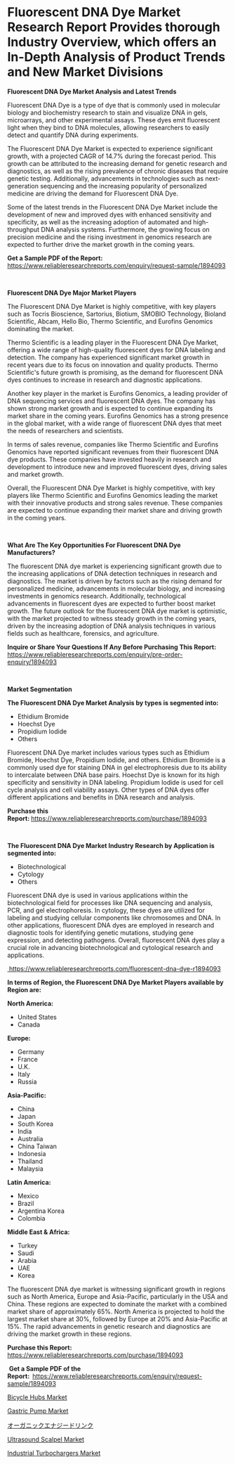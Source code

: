 <p><h1>Fluorescent DNA Dye Market Research Report Provides thorough Industry Overview, which offers an In-Depth Analysis of Product Trends and New Market Divisions</h1></p><p><strong>Fluorescent DNA Dye Market Analysis and Latest Trends</strong></p>
<p><p>Fluorescent DNA Dye is a type of dye that is commonly used in molecular biology and biochemistry research to stain and visualize DNA in gels, microarrays, and other experimental assays. These dyes emit fluorescent light when they bind to DNA molecules, allowing researchers to easily detect and quantify DNA during experiments.</p><p>The Fluorescent DNA Dye Market is expected to experience significant growth, with a projected CAGR of 14.7% during the forecast period. This growth can be attributed to the increasing demand for genetic research and diagnostics, as well as the rising prevalence of chronic diseases that require genetic testing. Additionally, advancements in technologies such as next-generation sequencing and the increasing popularity of personalized medicine are driving the demand for Fluorescent DNA Dye.</p><p>Some of the latest trends in the Fluorescent DNA Dye Market include the development of new and improved dyes with enhanced sensitivity and specificity, as well as the increasing adoption of automated and high-throughput DNA analysis systems. Furthermore, the growing focus on precision medicine and the rising investment in genomics research are expected to further drive the market growth in the coming years.</p></p>
<p><strong>Get a Sample PDF of the Report:&nbsp;</strong> <a href="https://www.reliableresearchreports.com/enquiry/request-sample/1894093">https://www.reliableresearchreports.com/enquiry/request-sample/1894093</a></p>
<p>&nbsp;</p>
<p><strong>Fluorescent DNA Dye Major Market Players</strong></p>
<p><p>The Fluorescent DNA Dye Market is highly competitive, with key players such as Tocris Bioscience, Sartorius, Biotium, SMOBIO Technology, Bioland Scientific, Abcam, Hello Bio, Thermo Scientific, and Eurofins Genomics dominating the market.</p><p>Thermo Scientific is a leading player in the Fluorescent DNA Dye Market, offering a wide range of high-quality fluorescent dyes for DNA labeling and detection. The company has experienced significant market growth in recent years due to its focus on innovation and quality products. Thermo Scientific's future growth is promising, as the demand for fluorescent DNA dyes continues to increase in research and diagnostic applications.</p><p>Another key player in the market is Eurofins Genomics, a leading provider of DNA sequencing services and fluorescent DNA dyes. The company has shown strong market growth and is expected to continue expanding its market share in the coming years. Eurofins Genomics has a strong presence in the global market, with a wide range of fluorescent DNA dyes that meet the needs of researchers and scientists.</p><p>In terms of sales revenue, companies like Thermo Scientific and Eurofins Genomics have reported significant revenues from their fluorescent DNA dye products. These companies have invested heavily in research and development to introduce new and improved fluorescent dyes, driving sales and market growth.</p><p>Overall, the Fluorescent DNA Dye Market is highly competitive, with key players like Thermo Scientific and Eurofins Genomics leading the market with their innovative products and strong sales revenue. These companies are expected to continue expanding their market share and driving growth in the coming years.</p></p>
<p>&nbsp;</p>
<p><strong>What Are The Key Opportunities For Fluorescent DNA Dye Manufacturers?</strong></p>
<p><p>The fluorescent DNA dye market is experiencing significant growth due to the increasing applications of DNA detection techniques in research and diagnostics. The market is driven by factors such as the rising demand for personalized medicine, advancements in molecular biology, and increasing investments in genomics research. Additionally, technological advancements in fluorescent dyes are expected to further boost market growth. The future outlook for the fluorescent DNA dye market is optimistic, with the market projected to witness steady growth in the coming years, driven by the increasing adoption of DNA analysis techniques in various fields such as healthcare, forensics, and agriculture.</p></p>
<p><strong>Inquire or Share Your Questions If Any Before Purchasing This Report:</strong> <a href="https://www.reliableresearchreports.com/enquiry/pre-order-enquiry/1894093">https://www.reliableresearchreports.com/enquiry/pre-order-enquiry/1894093</a></p>
<p>&nbsp;</p>
<p><strong>Market Segmentation</strong></p>
<p><strong>The Fluorescent DNA Dye Market Analysis by types is segmented into:</strong></p>
<p><ul><li>Ethidium Bromide</li><li>Hoechst Dye</li><li>Propidium Iodide</li><li>Others</li></ul></p>
<p><p>Fluorescent DNA Dye market includes various types such as Ethidium Bromide, Hoechst Dye, Propidium Iodide, and others. Ethidium Bromide is a commonly used dye for staining DNA in gel electrophoresis due to its ability to intercalate between DNA base pairs. Hoechst Dye is known for its high specificity and sensitivity in DNA labeling. Propidium Iodide is used for cell cycle analysis and cell viability assays. Other types of DNA dyes offer different applications and benefits in DNA research and analysis.</p></p>
<p><strong>Purchase this Report:&nbsp;</strong><a href="https://www.reliableresearchreports.com/purchase/1894093">https://www.reliableresearchreports.com/purchase/1894093</a></p>
<p>&nbsp;</p>
<p><strong>The Fluorescent DNA Dye Market Industry Research by Application is segmented into:</strong></p>
<p><ul><li>Biotechnological</li><li>Cytology</li><li>Others</li></ul></p>
<p><p>Fluorescent DNA dye is used in various applications within the biotechnological field for processes like DNA sequencing and analysis, PCR, and gel electrophoresis. In cytology, these dyes are utilized for labeling and studying cellular components like chromosomes and DNA. In other applications, fluorescent DNA dyes are employed in research and diagnostic tools for identifying genetic mutations, studying gene expression, and detecting pathogens. Overall, fluorescent DNA dyes play a crucial role in advancing biotechnological and cytological research and applications.</p></p>
<p><a href="https://www.reliableresearchreports.com/fluorescent-dna-dye-r1894093">&nbsp;https://www.reliableresearchreports.com/fluorescent-dna-dye-r1894093</a></p>
<p><strong>In terms of Region, the Fluorescent DNA Dye Market Players available by Region are:</strong></p>
<p>
    <p> <strong> North America: </strong>
        <ul>
            <li>United States</li>
            <li>Canada</li>
        </ul>
        </p> 
    <p> <strong> Europe: </strong>
        <ul>
            <li>Germany</li>
            <li>France</li>
            <li>U.K.</li>
            <li>Italy</li>
            <li>Russia</li>
        </ul>
        </p> 
    <p> <strong> Asia-Pacific: </strong>
        <ul>
            <li>China</li>
            <li>Japan</li>
            <li>South Korea</li>
            <li>India</li>
            <li>Australia</li>
            <li>China Taiwan</li>
            <li>Indonesia</li>
            <li>Thailand</li>
            <li>Malaysia</li>
        </ul>
        </p> 
    <p> <strong> Latin America: </strong>
        <ul>
            <li>Mexico</li>
            <li>Brazil</li>
            <li>Argentina Korea</li>
            <li>Colombia</li>
        </ul>
        </p> 
    <p> <strong> Middle East & Africa: </strong>
        <ul>
            <li>Turkey</li>
            <li>Saudi</li>
            <li>Arabia</li>
            <li>UAE</li>
            <li>Korea</li>
        </ul>
    </p>
    </p>
<p><p>The fluorescent DNA dye market is witnessing significant growth in regions such as North America, Europe and Asia-Pacific, particularly in the USA and China. These regions are expected to dominate the market with a combined market share of approximately 65%. North America is projected to hold the largest market share at 30%, followed by Europe at 20% and Asia-Pacific at 15%. The rapid advancements in genetic research and diagnostics are driving the market growth in these regions.</p></p>
<p><strong>Purchase this Report: </strong><a href="https://www.reliableresearchreports.com/purchase/1894093">https://www.reliableresearchreports.com/purchase/1894093</a></p>
<p>&nbsp;<strong>Get a Sample PDF of the Report:&nbsp;&nbsp;</strong><a href="https://www.reliableresearchreports.com/enquiry/request-sample/1894093">https://www.reliableresearchreports.com/enquiry/request-sample/1894093</a></p>
<p><strong></strong></p>
<p><p><a href="https://www.linkedin.com/pulse/decoding-bicycle-hubs-market-metrics-share-trends-growth-patterns-vcy0e?trackingId=%2BS6fZbXg%2BOW8fE4heTD5eQ%3D%3D">Bicycle Hubs Market</a></p><p><a href="https://github.com/gladysalidde/Market-Research-Report-List-1/blob/main/gastric-pump-market.md">Gastric Pump Market</a></p><p><a href="https://github.com/CarlieShields/Market-Research-Report-List-1/blob/main/620353351339.md">オーガニックエナジードリンク</a></p><p><a href="https://github.com/dimitrishawkinswaynenp91rgz/Market-Research-Report-List-2/blob/main/ultrasound-scalpel-market.md">Ultrasound Scalpel Market</a></p><p><a href="https://www.linkedin.com/pulse/industrial-turbochargers-market-report-reveals-latest-trends-growth-gnlfe?trackingId=duHy4cSrX%2B02AD7%2FAMvQ1Q%3D%3D">Industrial Turbochargers Market</a></p></p>